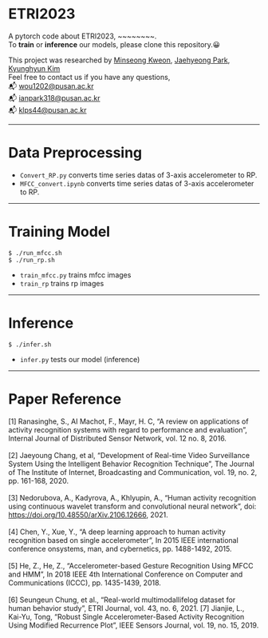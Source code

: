 # ETRI2023

A pytorch code about ETRI2023, ~~~~~~~~.  
To **train** or **inference** our models, please clone this repository.😀

This project was researched by [Minseong Kweon](https://github.com/mnseong), [Jaehyeong Park](https://github.com/ianpark318), [Kyunghyun Kim](https://github.com/Ga-ng)  
Feel free to contact us if you have any questions,  
📬 wou1202@pusan.ac.kr  
📬 ianpark318@pusan.ac.kr  
📬 klps44@pusan.ac.kr

___
# Data Preprocessing
- `Convert_RP.py` converts time series datas of 3-axis accelerometer to RP. <br>
- `MFCC_convert.ipynb` converts time series datas of 3-axis accelerometer to RP. <br>
___
# Training Model

```
$ ./run_mfcc.sh
$ ./run_rp.sh
```
- `train_mfcc.py` trains mfcc images <br>
- `train_rp` trains rp images <br>

___
# Inference
```
$ ./infer.sh
```
- `infer.py` tests our model (inference) <br>
___
# Paper Reference
[1] Ranasinghe, S., AI Machot, F., Mayr, H. C, “A review on applications of activity recognition systems with regard to performance and evaluation”, Internal Journal of Distributed Sensor Network, vol. 12 no. 8, 2016. <br><br>
[2] Jaeyoung Chang, et al, “Development of Real-time Video Surveillance System Using the Intelligent Behavior Recognition Technique”, The Journal of The Institute of Internet, Broadcasting and Communication, vol. 19, no. 2, pp. 161-168, 2020. <br><br>
[3] Nedorubova, A., Kadyrova, A., Khlyupin, A., “Human activity recognition using continuous wavelet transform and convolutional neural network”, doi: https://doi.org/10.48550/arXiv.2106.12666, 2021. <br><br>
[4] Chen, Y., Xue, Y., “A deep learning approach to human activity recognition based on single accelerometer”, In 2015 IEEE international conference onsystems, man, and cybernetics, pp. 1488-1492, 2015. <br><br>
[5] He, Z., He, Z., “Accelerometer-based Gesture Recognition Using MFCC and HMM”, In 2018 IEEE 4th International Conference on Computer and Communications (ICCC), pp. 1435-1439, 2018. <br><br>
[6] Seungeun Chung, et al., “Real-world multimodallifelog dataset for human behavior study”, ETRI Journal, vol. 43, no. 6, 2021.
[7] Jianjie, L., Kai-Yu, Tong, “Robust Single Accelerometer-Based Activity Recognition Using Modified Recurrence Plot”, IEEE Sensors Journal, vol. 19, no. 15, 2019. <br><br>
